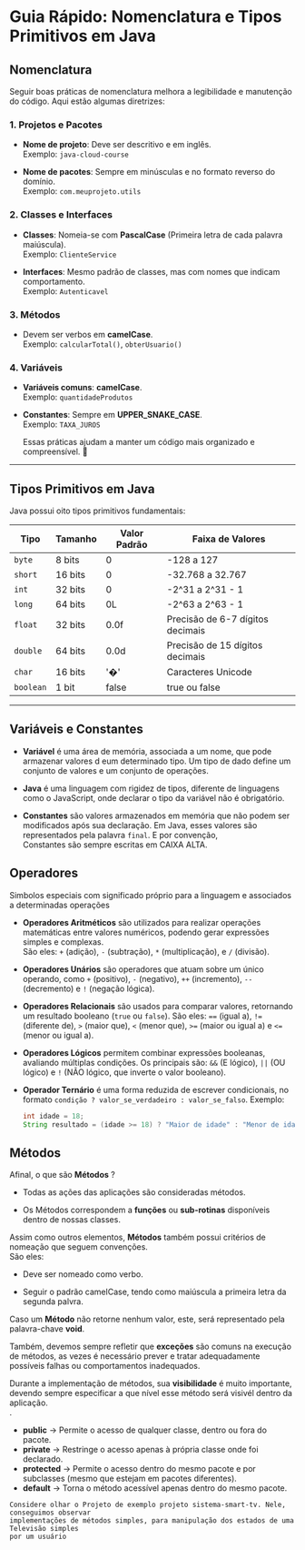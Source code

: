 # Guia Rápido: Nomenclatura e Tipos Primitivos em Java

## Nomenclatura

Seguir boas práticas de nomenclatura melhora a legibilidade e manutenção do código. Aqui estão algumas diretrizes:

### 1. **Projetos e Pacotes**

- **Nome de projeto**: Deve ser descritivo e em inglês.  
  Exemplo: `java-cloud-course`

- **Nome de pacotes**: Sempre em minúsculas e no formato reverso do domínio.  
  Exemplo: `com.meuprojeto.utils`

### 2. **Classes e Interfaces**

- **Classes**: Nomeia-se com **PascalCase** (Primeira letra de cada palavra maiúscula).  
  Exemplo: `ClienteService`

- **Interfaces**: Mesmo padrão de classes, mas com nomes que indicam comportamento.  
  Exemplo: `Autenticavel`

### 3. **Métodos**

- Devem ser verbos em **camelCase**.  
  Exemplo: `calcularTotal()`, `obterUsuario()`

### 4. **Variáveis**

- **Variáveis comuns**: **camelCase**.  
  Exemplo: `quantidadeProdutos`

- **Constantes**: Sempre em **UPPER_SNAKE_CASE**.  
  Exemplo: `TAXA_JUROS`

  Essas práticas ajudam a manter um código mais organizado e compreensível. 🚀

---

## Tipos Primitivos em Java

Java possui oito tipos primitivos fundamentais:

| Tipo    | Tamanho  | Valor Padrão | Faixa de Valores                        |
|---------|----------|--------------|-----------------------------------------|
| `byte`  | 8 bits   | 0            | -128 a 127                              |
| `short` | 16 bits  | 0            | -32.768 a 32.767                        |
| `int`   | 32 bits  | 0            | -2^31 a 2^31 - 1                        |
| `long`  | 64 bits  | 0L           | -2^63 a 2^63 - 1                        |
| `float` | 32 bits  | 0.0f         | Precisão de 6-7 dígitos decimais        |
| `double`| 64 bits  | 0.0d         | Precisão de 15 dígitos decimais         |
| `char`  | 16 bits  | '�'          | Caracteres Unicode                     |
| `boolean`| 1 bit   | false        | true ou false                           |

---

## Variáveis e Constantes 

- **Variável** é uma área de memória, associada a um nome, que pode armazenar valores d eum determinado tipo. Um tipo de dado define um conjunto de valores e um conjunto de operações. 

- **Java** é uma linguagem com rigidez de tipos, diferente de linguagens como o JavaScript, onde declarar o tipo da variável não é obrigatório.  

- **Constantes** são valores armazenados em memória que não podem ser modificados após sua declaração. Em Java, esses valores são representados pela palavra `final`. E por convenção,  
  Constantes são sempre escritas em CAIXA ALTA.

## Operadores

Simbolos especiais com significado próprio para a linguagem e associados a determinadas operações  

- **Operadores Aritméticos** são utilizados para realizar operações matemáticas entre valores numéricos, podendo gerar expressões simples e complexas.  
  São eles: ```+``` (adição), ```-``` (subtração), ```*``` (multiplicação), e ```/``` (divisão).    
  
- **Operadores Unários** são operadores que atuam sobre um único operando, como ```+``` (positivo), ```-``` (negativo), ```++``` (incremento), ```--``` (decremento) e ```!``` (negação lógica).  

- **Operadores Relacionais** são usados para comparar valores, retornando um resultado booleano (`true` ou `false`). São eles: ```==``` (igual a), ```!=``` (diferente de), ```>``` (maior que), ```<``` (menor que), ```>=``` (maior ou igual a) e ```<=``` (menor ou igual a).  

- **Operadores Lógicos** permitem combinar expressões booleanas, avaliando múltiplas condições. Os principais são: ```&&``` (E lógico), ```||``` (OU lógico) e ```!``` (NÃO lógico, que inverte o valor booleano).  

- **Operador Ternário** é uma forma reduzida de escrever condicionais, no formato ```condição ? valor_se_verdadeiro : valor_se_falso```. Exemplo:  

  ```java
  int idade = 18;
  String resultado = (idade >= 18) ? "Maior de idade" : "Menor de idade";

## Métodos  

Afinal, o que são **Métodos** ?  
  
- Todas as ações das aplicações são consideradas métodos.  
  
- Os Métodos correspondem a **funções** ou **sub-rotinas** disponíveis dentro de nossas classes.  
  
Assim como outros elementos, **Métodos** também possui critérios de nomeação que seguem convenções.  
São eles:  
  
- Deve ser nomeado como verbo.  
  
- Seguir o padrão camelCase, tendo como maiúscula a primeira letra da segunda palvra.  
  
Caso um **Método** não retorne nenhum valor, este, será representado pela palavra-chave **void**.  
  
Também, devemos sempre refletir que **exceções** são comuns na execução de métodos, as vezes é necessário prever e tratar adequadamente possíveis falhas ou comportamentos inadequados.  
  
Durante a implementação de métodos, sua **visibilidade** é muito importante, devendo sempre especificar a que nível esse método será visivél dentro da aplicação.  
  .
- **public** → Permite o acesso de qualquer classe, dentro ou fora do pacote.
- **private** → Restringe o acesso apenas à própria classe onde foi declarado.  
- **protected** → Permite o acesso dentro do mesmo pacote e por subclasses (mesmo que estejam em pacotes diferentes).
- **default** → Torna o método acessível apenas dentro do mesmo pacote.

```
Considere olhar o Projeto de exemplo projeto sistema-smart-tv. Nele, conseguimos observar  
implementações de métodos simples, para manipulação dos estados de uma Televisão simples  
por um usuário 
